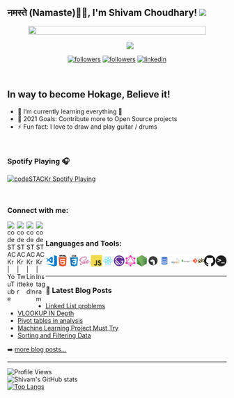 <h2>नमस्ते (Namaste)🙏🏻, I'm Shivam Choudhary! <img src="https://media.giphy.com/media/ujrj9aoOdNvXO/giphy.gif" width="50"></h2>
<p align="center"> <img src = "https://media.giphy.com/media/Apbk5dF0ryR7EAbg4v/giphy.gif" width=90% height=30%> </p>


<!-- <p align="center">
  <a href="https://github.com/ShivamChoudhary17/readme-typing-svg"><img src="https://readme-typing-svg.herokuapp.com/?lines=Full-stack%20web%20and%20app%20developer;Self-taught%20UI%2FUX%20Designer;10%2B%20years%20of%20coding%20experience;Always%20learning%20new%20things&center=true&width=380&height=45"></a>
</p> -->

<!-- [<img src="https://raw.githubusercontent.com/Raymo111/Raymo111/master/intro.gif" alt="👋 Hi there! I'm (Shivam(17|nd Choudhary)|https://ShivamChoudhary17)" title="👋 Hi there! I'm (Shivam(17|nd Choudhary)|https://ShivamChoudhary17)"/>](https://ShivamChoudhary17/) -->

<img align='right' src="https://media.giphy.com/media/hVm2JYyoGy7MGqX4H8/giphy.gif" width="230">
<br />

<!-- [![Git Up](https://img.shields.io/github/followers/ShivamChoudhary17?style=social&logo=github&style=for-the-badge)](https://github.com/ShivamChoudhary17)
[![Twitter Follow](https://img.shields.io/twitter/follow/S_Choudhary0369?color=1DA1F2&logo=twitter&style=for-the-badge)](https://twitter.com/S_Choudhary0369)
![visitors](https://visitor-badge-reloaded.herokuapp.com/badge?page_id=ShivamChoudhary17.ShivamChoudhary17&color=00cf00)
 -->

<p align="center">

  <a href="https://twitter.com/@S_Choudhary0369">
    <img alt="followers" title="Follow me on Twitter" src="https://img.shields.io/twitter/follow/S_Choudhary0369?color=55960c&labelColor=488207&label=Follow&logo=twitter&logoColor=white&style=for-the-badge"/></a>
  <a href="https://github.com/ShivamChoudhary17">
    <img alt="followers" title="Follow me on Github" src="https://img.shields.io/github/followers/ShivamChoudhary17?color=236ad3&labelColor=1155ba&style=for-the-badge&logo=github&label=Follow"/></a>
  <a href="https://www.linkedin.com/in/theshivamchoudhary/">
    <img alt="linkedin" title="Let's connect on LinkedIn" src="https://img.shields.io/badge/LinkedIn-0077B5?style=for-the-badge&logo=linkedin&logoColor=white"/></a>

  
</p>


<br />

## In way to become Hokage, Believe it!

- 🌱 I’m currently learning everything 🤣
- 🥅 2021 Goals: Contribute more to Open Source projects
- ⚡ Fun fact: I love to draw and play guitar / drums

<br />

### Spotify Playing 🎧

[<img src="https://now-playing-codestackr.vercel.app/api/spotify-playing" alt="codeSTACKr Spotify Playing" width="350" />](https://www.spotify.com/us/account/overview/)

<br />

### Connect with me:


[<img align="left" alt="codeSTACKr | YouTube" width="22px" src="https://cdn.jsdelivr.net/npm/simple-icons@v3/icons/youtube.svg" />][youtube]
[<img align="left" alt="codeSTACKr | Twitter" width="22px" src="https://cdn.jsdelivr.net/npm/simple-icons@v3/icons/twitter.svg" />][twitter]
[<img align="left" alt="codeSTACKr | LinkedIn" width="22px" src="https://cdn.jsdelivr.net/npm/simple-icons@v3/icons/linkedin.svg" />][linkedin]
[<img align="left" alt="codeSTACKr | Instagram" width="22px" src="https://cdn.jsdelivr.net/npm/simple-icons@v3/icons/instagram.svg" />][instagram]

<br />

### Languages and Tools:


[<img align="left" alt="Visual Studio Code" width="26px" src="https://raw.githubusercontent.com/github/explore/80688e429a7d4ef2fca1e82350fe8e3517d3494d/topics/visual-studio-code/visual-studio-code.png" />][webdevplaylist]
[<img align="left" alt="HTML5" width="26px" src="https://raw.githubusercontent.com/github/explore/80688e429a7d4ef2fca1e82350fe8e3517d3494d/topics/html/html.png" />][webdevplaylist]
[<img align="left" alt="CSS3" width="26px" src="https://raw.githubusercontent.com/github/explore/80688e429a7d4ef2fca1e82350fe8e3517d3494d/topics/css/css.png" />][cssplaylist]
[<img align="left" alt="Sass" width="26px" src="https://raw.githubusercontent.com/github/explore/80688e429a7d4ef2fca1e82350fe8e3517d3494d/topics/sass/sass.png" />][cssplaylist]
[<img align="left" alt="JavaScript" width="26px" src="https://raw.githubusercontent.com/github/explore/80688e429a7d4ef2fca1e82350fe8e3517d3494d/topics/javascript/javascript.png" />][jsplaylist]
[<img align="left" alt="React" width="26px" src="https://raw.githubusercontent.com/github/explore/80688e429a7d4ef2fca1e82350fe8e3517d3494d/topics/react/react.png" />][reactplaylist]
[<img align="left" alt="Gatsby" width="26px" src="https://raw.githubusercontent.com/github/explore/e94815998e4e0713912fed477a1f346ec04c3da2/topics/gatsby/gatsby.png" />][webdevplaylist]
[<img align="left" alt="GraphQL" width="26px" src="https://raw.githubusercontent.com/github/explore/80688e429a7d4ef2fca1e82350fe8e3517d3494d/topics/graphql/graphql.png" />][webdevplaylist]
[<img align="left" alt="Node.js" width="26px" src="https://raw.githubusercontent.com/github/explore/80688e429a7d4ef2fca1e82350fe8e3517d3494d/topics/nodejs/nodejs.png" />][webdevplaylist]
[<img align="left" alt="Deno" width="26px" src="https://raw.githubusercontent.com/github/explore/361e2821e2dea67711cde99c9c40ed357061cf27/topics/deno/deno.png" />][webdevplaylist]
[<img align="left" alt="SQL" width="26px" src="https://raw.githubusercontent.com/github/explore/80688e429a7d4ef2fca1e82350fe8e3517d3494d/topics/sql/sql.png" />][webdevplaylist]
[<img align="left" alt="MySQL" width="26px" src="https://raw.githubusercontent.com/github/explore/80688e429a7d4ef2fca1e82350fe8e3517d3494d/topics/mysql/mysql.png" />][webdevplaylist]
[<img align="left" alt="MongoDB" width="26px" src="https://raw.githubusercontent.com/github/explore/80688e429a7d4ef2fca1e82350fe8e3517d3494d/topics/mongodb/mongodb.png" />][webdevplaylist]
[<img align="left" alt="Git" width="26px" src="https://raw.githubusercontent.com/github/explore/80688e429a7d4ef2fca1e82350fe8e3517d3494d/topics/git/git.png" />][webdevplaylist]
[<img align="left" alt="GitHub" width="26px" src="https://raw.githubusercontent.com/github/explore/78df643247d429f6cc873026c0622819ad797942/topics/github/github.png" />][webdevplaylist]
[<img align="left" alt="Terminal" width="26px" src="https://raw.githubusercontent.com/github/explore/80688e429a7d4ef2fca1e82350fe8e3517d3494d/topics/terminal/terminal.png" />][webdevplaylist]


<br />
<br />

---

### 📕 Latest Blog Posts

<!-- BLOG-POST-LIST:START -->
- [Linked List problems](https://shivamchoudhary2k.medium.com/linked-list-9ef329a573e0)
- [VLOOKUP IN Depth](https://shivamchoudhary2k.medium.com/vlookup-in-depth-f5ab5ac2b6bf)
- [Pivot tables in analysis](https://shivamchoudhary2k.medium.com/pivot-tables-in-analysis-1b2c6238e005)
- [Machine Learning Project Must Try](https://shivamchoudhary2k.medium.com/machine-learning-project-must-try-ac5c41747d52)
- [Sorting and Filtering Data](https://shivamchoudhary2k.medium.com/sorting-and-filtering-data-297d58c0c01f)
<!-- BLOG-POST-LIST:END -->

➡️ [more blog posts...](https://medium.com/me/stories/public)

---

 
 ![Profile Views](http://img.shields.io/badge/Profile%20Views-824-blue)
<br />
![Shivam's GitHub stats](https://github-readme-stats.vercel.app/api?username=ShivamChoudhary17&show_icons=true&theme=radical)
  <br />
[![Top Langs](https://github-readme-stats.vercel.app/api/top-langs/?username=ShivamChoudhary17&layout=compact)](https://github.com/anuraghazra/github-readme-stats)



[website]: https://codeSTACKr.com
[course]: http://vsCodeHero.com
[twitter]: https://twitter.com/codeSTACKr
[youtube]: https://youtube.com/codeSTACKr
[instagram]: https://instagram.com/codeSTACKr
[linkedin]: https://linkedin.com/in/codeSTACKr
[webdevplaylist]: https://www.youtube.com/playlist?list=PLkwxH9e_vrAJ0WbEsFA9W3I1W-g_BTsbt
[jsplaylist]: https://www.youtube.com/playlist?list=PLkwxH9e_vrALRJKu7wfXby3MKeflhTu6B
[cssplaylist]: https://www.youtube.com/playlist?list=PLkwxH9e_vrALSdvZuEh6gqQdmDoDIoqz4
[reactplaylist]: https://www.youtube.com/playlist?list=PLkwxH9e_vrAK4TdffpxKY3QGyHCpxFcQ0
